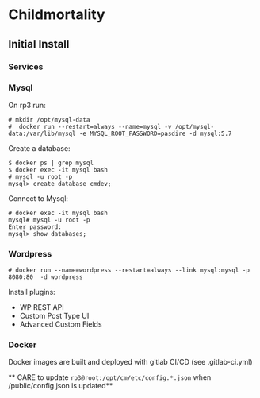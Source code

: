 # Childmortality


## Initial Install

### Services

### Mysql

On rp3 run:

```
# mkdir /opt/mysql-data
#  docker run --restart=always --name=mysql -v /opt/mysql-data:/var/lib/mysql -e MYSQL_ROOT_PASSWORD=pasdire -d mysql:5.7
```

Create a database:

```
$ docker ps | grep mysql
$ docker exec -it mysql bash
# mysql -u root -p
mysql> create database cmdev;
```

Connect to Mysql:

```
# docker exec -it mysql bash
mysql# mysql -u root -p
Enter password:
mysql> show databases;
```


### Wordpress

```
# docker run --name=wordpress --restart=always --link mysql:mysql -p 8080:80  -d wordpress
```

Install plugins:

* WP REST API
* Custom Post Type UI
* Advanced Custom Fields


### Docker

Docker images are built and deployed with gitlab CI/CD (see .gitlab-ci.yml)

** CARE to update `rp3@root:/opt/cm/etc/config.*.json` when /public/config.json is updated**



